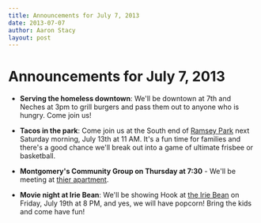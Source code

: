 ```yaml
---
title: Announcements for July 7, 2013
date: 2013-07-07
author: Aaron Stacy
layout: post
---
```


# Announcements for July 7, 2013

 - **Serving the homeless downtown**: We'll be downtown at 7th and Neches at
   3pm to grill burgers and pass them out to anyone who is hungry. Come join
   us!

 - **Tacos in the park**: Come join us at the South end of [Ramsey
   Park](http://www.austinparks.org/our-parks.html?parkid=316) next Saturday
   morning, July 13th at 11 AM. It's a fun time for families and there's a good
   chance we'll break out into a game of ultimate frisbee or basketball.

 - **Montgomery's Community Group on Thursday at 7:30** - We'll be meeting at
   [thier apartment](http://www.retreataustin.com/p/apartments/map/austin-tx-78704/retreat-at-bartons-creek-3524).

 - **Movie night at Irie Bean**: We'll be showing Hook at [the Irie
   Bean](http://www.iriebean.com) on Friday, July 19th at 8 PM, and yes, we
   will have popcorn! Bring the kids and come have fun!

